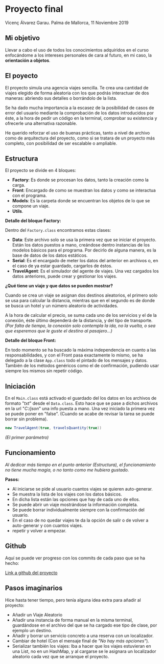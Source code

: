 # Proyecto final

Vicenç Álvarez Garau. 
Palma de Mallorca, 11 Noviembre 2019

## Mi objetivo

Llevar a cabo el uso de todos los conocimientos adquiridos en el curso enfocándome a los intereses personales de cara al futuro, en mi caso, la **orientación a objetos**. 

## El poyecto
El proyecto simula una agencia viajes sencilla. Te crea una cantidad de viajes elegido de forma aleatoria con los que podrás interactuar de dos maneras: abriendo sus detalles o borrándolo de la lista. 

Se ha dado mucha importancia a la escasez de la posibilidad de casos de error del usuario mediante la comprobación de los datos introducidos por éste, a la hora de pedir un código en la terminal, comprobar su existencia y ofrecerle una alternativa razonable.

He querido reforzar el uso de buenas prácticas, tanto a nivel de archivo como de arquitectura del proyecto, como si se tratara de un proyecto más completo, con posibilidad de ser escalable o ampliable. 

## Estructura

El proyecto se divide en 4 bloques:

- **Factory**: Es donde se procesan los datos, tanto la creación como la carga. 
- **Front**: Encargado de como se muestran los datos y como se interactua con el programa. 
- **Models**: Es la carpeta donde se encuentran los objetos de lo que se compone un viaje.
- **Utils**. 

**Detalle del bloque Factory:**

Dentro del `Factory.class` encontramos estas clases:
- **Data**: Este archivo solo se usa la primera vez que se iniciar el proyecto. Están los datos puestos a mano, creándose dentro instancias de los modelos básicos para el programa. Por decirlo de alguna manera, es la base de datos de los datos estáticos.
- **Serial**: Es el encargado de meter los datos del anterior en archivos o, en el caso de ya estar guardado, cargarlos de éstos.
- **TravelAgent**: Es el simulador del agente de viajes. Una vez cargados los datos anteriores, puede crear y gestionar los viajes.

**¿Qué tiene un viaje y que datos se pueden mostrar?**

Cuando se crea un viaje se asignan dos destinos aleatorios, el primero solo se usa para calcular la distancia, mientras que en el segundo es de donde se busca un hotel y un número aleatorio de actividades.

A la hora de calcular el precio, se suma cada uno de los servicios y el de la conexión, éste último dependerá de la distancia, y del tipo de transporte._(Por falta de tiempo, la conexión solo contempla la ida, no la vuelta, o sea que esperemos que le guste el destino al pasajero...)_

**Detalle del bloque Front:**

En todo momento se ha buscado la máxima independencia en cuanto a las responsabilidades, y con el Front pasa exactamente lo mismo, se ha delegado a la clase `App.class` todo el pintado de los mensajes y datos. También de los métodos genéricos como el de confirmación, pudiendo usar siempre los mismos sin repetir código.

## Iniciación

En el `Main.class` está activado el guardado del los datos en los archivos de formato "*txt*" desde el `Data.class`. Esto hace que se pase a dichos archivos en la url "*C:/json*" una info puesta a mano. Una vez iniciado la primera vez se puede poner en "false". (Cuando se acabe de revisar la tarea se puede borrar sin problema).

```java
new TravelAgent(true, travelsQuantity(true))
```
*(El primer parámetro)*

## Funcionamiento

_Al dedicar más tiempo en el punto anterior (Estructura), el funcionamiento no tiene mucha magia, o no tanto como me hubiera gustado._

**Pasos:**

- Al iniciarse se pide al usuario cuantos viajes se quieren auto-generar.
- Se muestra la lista de los viajes con los datos básicos.
- En dicha lista están las opciones que hay de cada uno de ellos.
- Se puede abrir un viaje mostrándose la información completa.
- Se puede borrar individualmente  siempre con la confirmación del usuario.
- En el caso de no quedar viajes te da la opción de salir o de volver a auto-generar y con cuantos viajes. 
- repetir y volver a empezar.

## Github

Aquí se puede ver progreso con los commits de cada paso que se ha hecho:

[Link a github del proyecto](https://github.com/lopollodesign/ejerciciosClases/tree/master/src)

## Pasos imaginarios

Hice hasta tener tiempo, pero tenía alguna idea extra para añadir al proyecto:

- Añadir un Viaje Aleatorio
- Añadir una instancia de forma manual en la misma terminal, guardándose en el archivo del que se ha cargado ese tipo de clase, por ejemplo un destino.
- Añadir y borrar un servicio concreto a una reserva con un localizador.
- Cambiar de hotel (Con el mensaje final de _"No hay más opciones"_).
- Serializar también los viajes: Iba a hacer que los viajes estuvieran en una List, no en un HashMap, y al cargarse se le asignara un localizador aleatorio cada vez que se arranque el proyecto.
